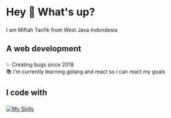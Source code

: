 <h1 align="left">Hey 👋 What's up?</h1>

###

<p align="left">I am Miftah Taofik from West Java Indondesia</p>

###

<h2 align="left">A web development</h2>

###

<p align="left">✨ Creating bugs since 2018<br>📚 I'm currently learning golang and react so i can react my goals

###

<h2 align="left">I code with</h2>

###

[![My Skills](https://skillicons.dev/icons?i=js,html,css,php,jquery,bootstrap,tailwind,angular,vue,mysql,postgres,postman,react,go,grafana)](https://skillicons.dev)

